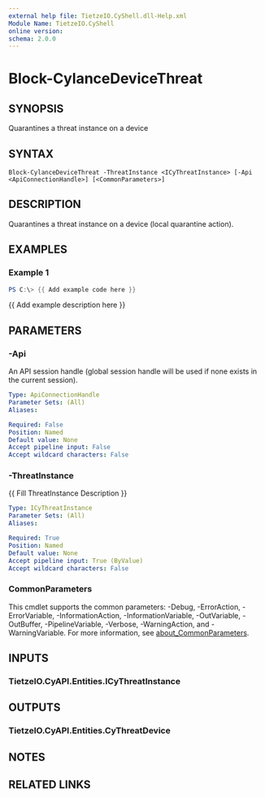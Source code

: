 ```yaml
---
external help file: TietzeIO.CyShell.dll-Help.xml
Module Name: TietzeIO.CyShell
online version:
schema: 2.0.0
---
```


# Block-CylanceDeviceThreat

## SYNOPSIS
Quarantines a threat instance on a device

## SYNTAX

```
Block-CylanceDeviceThreat -ThreatInstance <ICyThreatInstance> [-Api <ApiConnectionHandle>] [<CommonParameters>]
```

## DESCRIPTION
Quarantines a threat instance on a device (local quarantine action).

## EXAMPLES

### Example 1
```powershell
PS C:\> {{ Add example code here }}
```

{{ Add example description here }}

## PARAMETERS

### -Api
An API session handle (global session handle will be used if none exists in the current session).

```yaml
Type: ApiConnectionHandle
Parameter Sets: (All)
Aliases:

Required: False
Position: Named
Default value: None
Accept pipeline input: False
Accept wildcard characters: False
```

### -ThreatInstance
{{ Fill ThreatInstance Description }}

```yaml
Type: ICyThreatInstance
Parameter Sets: (All)
Aliases:

Required: True
Position: Named
Default value: None
Accept pipeline input: True (ByValue)
Accept wildcard characters: False
```

### CommonParameters
This cmdlet supports the common parameters: -Debug, -ErrorAction, -ErrorVariable, -InformationAction, -InformationVariable, -OutVariable, -OutBuffer, -PipelineVariable, -Verbose, -WarningAction, and -WarningVariable. For more information, see [about_CommonParameters](http://go.microsoft.com/fwlink/?LinkID=113216).

## INPUTS

### TietzeIO.CyAPI.Entities.ICyThreatInstance

## OUTPUTS

### TietzeIO.CyAPI.Entities.CyThreatDevice

## NOTES

## RELATED LINKS
